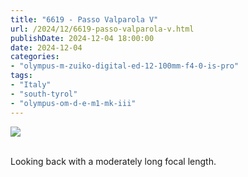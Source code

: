 ```yaml
---
title: "6619 - Passo Valparola V"
url: /2024/12/6619-passo-valparola-v.html
publishDate: 2024-12-04 18:00:00
date: 2024-12-04
categories:
- "olympus-m-zuiko-digital-ed-12-100mm-f4-0-is-pro"
tags:
- "Italy"
- "south-tyrol"
- "olympus-om-d-e-m1-mk-iii"
---
```

<div class="container">
<div class="center"><a target="_blank" href="https://d25zfm9zpd7gm5.cloudfront.net/1200x1200/2020/20200908_115234_lr.jpg"><img class="webfeedsFeaturedVisual" src="https://d25zfm9zpd7gm5.cloudfront.net/0600x0600/2020/20200908_115234_lr.jpg" /></a></div>
</div>
<br />

Looking back with a moderately long focal length. 
